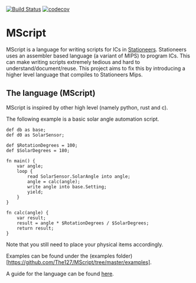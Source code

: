 [![Build Status](https://travis-ci.com/The127/MScript.svg?branch=master)](https://travis-ci.com/The127/MScript)
[![codecov](https://codecov.io/gh/The127/MScript/branch/master/graph/badge.svg)](https://codecov.io/gh/The127/MScript)

MScript
=======

MScript is a language for writing scripts for ICs in [Stationeers](https://store.steampowered.com/app/544550/Stationeers/).
Stationeers uses an assembler based language (a variant of MIPS) to program ICs.
This can make writing scripts extremely tedious and hard to understand/document/reuse.
This project aims to fix this by introducing a higher level language that compiles to Stationeers Mips.


The language (MScript)
----------------------

MScript is inspired by other high level (namely python, rust and c).

The following example is a basic solar angle automation script.
```
def db as base;
def d0 as SolarSensor;

def $RotationDegrees = 100;
def $SolarDegrees = 180;

fn main() {
    var angle;
    loop {
        read SolarSensor.SolarAngle into angle;
        angle = calc(angle);
        write angle into base.Setting;
        yield;
    }
}

fn calc(angle) {
    var result;
    result = angle * $RotationDegrees / $SolarDegrees;
    return result;
}
```
Note that you still need to place your physical items accordingly.

Examples can be found under the (examples folder)[https://github.com/The127/MScript/tree/master/examples].

A guide for the language can be found [here](https://docs.google.com/document/d/1M8d57R9WbtqjTNA2tzuSM31L_ZZOvkGa2NnwqqJ3Cwk/edit?usp=sharing).
